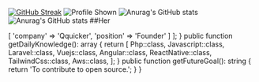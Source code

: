 [![GitHub Streak](http://github-readme-streak-stats.herokuapp.com?user=TheAgns&theme=dark&hide_border=true)](https://git.io/streak-stats)
![Profile Shown](https://komarev.com/ghpvc/?username=TheAgns)
![Anurag's GitHub stats](https://github-readme-stats.vercel.app/api?username=TheAgns&theme=dark&show_icons=true)
![Anurag's GitHub stats](https://github-readme-stats.vercel.app/api?username=TheAgns&theme=light&show_icons=true)
##Her
<?php

namespace AshBaker;

class About extends Me
{
    public function getCurrentWorkplace(): array
    {
        return [
            'workplace' => [
                'company' => 'Qquicker',
                'position' => 'Founder'         
            ]
        ];
    }

    public function getDailyKnowledge(): array
    {
        return [
            Php::class,
            Javascript::class,
            Laravel::class,
            Vuejs::class,
            Angular::class,
            ReactNative::class,
            TailwindCss::class,
            Aws::class,
        ];
    }

    public function getFutureGoal(): string
    {
        return 'To contribute to open source.';
    }
}
